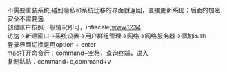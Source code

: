 不需要重装系统,碰到隐私和系统迁移的界面就返回，直接更新系统；后面的加密安全不需要选<br>
创建账户按照一般情况即可，infiscale;www.1234<br>
访达->新建窗口->系统设置->用户群组管理->网络->网络服务器->添加is.sh<br>
登录界面切换是用option + enter<br>
mac打开命令行：command+空格，查询终端，进入<br>
复制黏贴：command+c,command+v<br>
<br>
<br>
<br>
<br>
<br>
<br>
<br>
<br>
<br>
<br>
<br>
<br>

